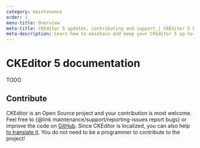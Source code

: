 ```yaml
---
category: maintenance
order: 1
menu-title: Overview
meta-title: CKEditor 5 updates, contributing and support | CKEditor 5 Documentation
meta-description: Learn how to maintain and keep your CKEditor 5 up-to-date at all times. Find out how can you contribute to CKEditor 5.
---
```


# CKEditor&nbsp;5 documentation

TODO

## Contribute

CKEditor is an Open Source project and your contribution is most welcome. Feel free to {@link maintenance/support/reporting-issues report bugs} or improve the code on [GitHub](https://github.com/ckeditor/ckeditor5). Since CKEditor is localized, you can also help [to translate it](https://www.transifex.com/ckeditor/ckeditor5/). You do not need to be a programmer to contribute to the project!

